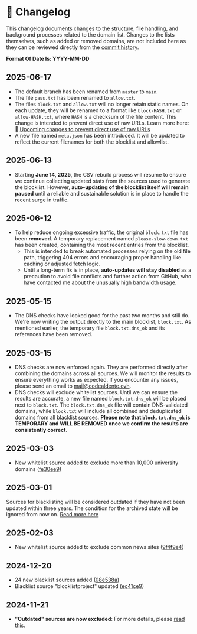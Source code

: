 # 📝 Changelog

This changelog documents changes to the structure, file handling, and background processes related to the domain list. Changes to the lists themselves, such as added or removed domains, are not included here as they can be reviewed directly from the [commit history](https://github.com/search?q=repo%3ABon-Appetit%2Fporn-domains+%22%5BAUTO%5D+Update+list%22&type=commits&s=committer-date&o=desc).

**Format Of Date Is: YYYY-MM-DD**

## 2025-06-17

- The default branch has been renamed from `master` to `main`.
- The file `pass.txt` has been renamed to `allow.txt`.
- The files `block.txt` and `allow.txt` will no longer retain static names. On each update, they will be renamed to a format like `block-HASH.txt` or `allow-HASH.txt`, where `HASH` is a checksum of the file content. This change is intended to prevent direct use of raw URLs. Learn more here: 🔗 [Upcoming changes to prevent direct use of raw URLs](https://github.com/Bon-Appetit/porn-domains/discussions/75)
- A new file named `meta.json` has been introduced. It will be updated to reflect the current filenames for both the blocklist and allowlist.

## 2025-06-13

- Starting **June 14, 2025**, the CSV rebuild process will resume to ensure we continue collecting updated stats from the sources used to generate the blocklist. However, **auto-updating of the blocklist itself will remain paused** until a reliable and sustainable solution is in place to handle the recent surge in traffic.

## 2025-06-12

- To help reduce ongoing excessive traffic, the original `block.txt` file has been **removed**. A temporary replacement named `please-slow-down.txt` has been created, containing the most recent entries from the blocklist.
  - This is intended to break automated processes relying on the old file path, triggering 404 errors and encouraging proper handling like caching or adjusted fetch logic.
  - Until a long-term fix is in place, **auto-updates will stay disabled** as a precaution to avoid file conflicts and further action from GitHub, who have contacted me about the unusually high bandwidth usage.

## 2025-05-15

- The DNS checks have looked good for the past two months and still do. We're now writing the output directly to the main blocklist, `block.txt`. As mentioned earlier, the temporary file `block.txt.dns_ok` and its references have been removed.

## 2025-03-15

- DNS checks are now enforced again. They are performed directly after combining the domains across all sources. We will monitor the results to ensure everything works as expected. If you encounter any issues, please send an email to mail@codealdente.ovh.
- DNS checks will exclude whitelist sources. Until we can ensure the results are accurate, a new file named `block.txt.dns_ok` will be placed next to `block.txt`. The `block.txt.dns_ok` file will contain DNS-validated domains, while `block.txt` will include all combined and deduplicated domains from all blacklist sources. **Please note that `block.txt.dns_ok` is TEMPORARY and WILL BE REMOVED once we confirm the results are consistently correct.**

## 2025-03-03

- New whitelist source added to exclude more than 10,000 university domains ([fe30ee9](https://github.com/Bon-Appetit/porn-domains/commit/fe30ee9f677fdfa8f60b3ef3efd0499de9c29b44))

## 2025-03-01

Sources for blacklisting will be considered outdated if they have not been updated within three years. The condition for the archived state will be ignored from now on. [Read more here](https://github.com/Bon-Appetit/porn-domains/discussions/43#discussioncomment-12317915)

## 2025-02-03

- New whitelist source added to exclude common news sites ([9f4f9e4](https://github.com/Bon-Appetit/porn-domains/commit/9f4f9e44574dfd7e90cc8d97bba42cec8d3a315b))

## 2024-12-20

- 24 new blacklist sources added ([08e538a](https://github.com/Bon-Appetit/porn-domains/commit/08e538a211a326062ccdc789bbcac016f3003e38))
- Blacklist source "blocklistproject" updated ([ec41ce9](https://github.com/Bon-Appetit/porn-domains/commit/ec41ce9d25ccf8c1a4bb6d609237e591713308d2))

## 2024-11-21

- **"Outdated" sources are now excluded**: For more details, please [read this](https://github.com/Bon-Appetit/porn-domains/discussions/43#discussioncomment-11306946).

